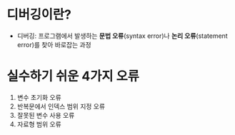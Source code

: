 # 디버깅이란?
- 디버깅: 프로그램에서 발생하는 **문법 오류**(syntax error)나 **논리 오류**(statement error)를 찾아 바로잡는 과정

# 실수하기 쉬운 4가지 오류
1. 변수 초기화 오류
2. 반복문에서 인덱스 범위 지정 오류
3. 잘못된 변수 사용 오류
4. 자료형 범위 오류
